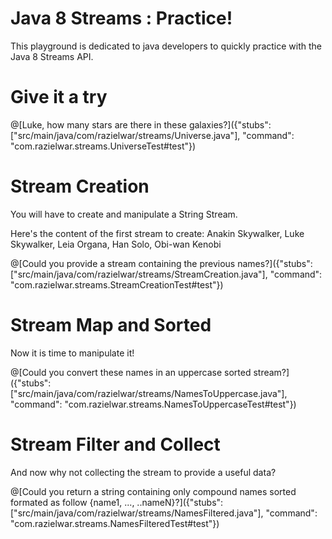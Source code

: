 # Java 8 Streams : Practice!

This playground is dedicated to java developers to quickly practice with the Java 8 Streams API.

# Give it a try

@[Luke, how many stars are there in these galaxies?]({"stubs": ["src/main/java/com/razielwar/streams/Universe.java"], "command": "com.razielwar.streams.UniverseTest#test"})

# Stream Creation

You will have to create and manipulate a String Stream.

Here's the content of the first stream to create:
Anakin Skywalker, Luke Skywalker, Leia Organa, Han Solo, Obi-wan Kenobi

@[Could you provide a stream containing the previous names?]({"stubs": ["src/main/java/com/razielwar/streams/StreamCreation.java"], "command": "com.razielwar.streams.StreamCreationTest#test"})

# Stream Map and Sorted

Now it is time to manipulate it!

@[Could you convert these names in an uppercase sorted stream?]({"stubs": ["src/main/java/com/razielwar/streams/NamesToUppercase.java"], "command": "com.razielwar.streams.NamesToUppercaseTest#test"})

# Stream Filter and Collect

And now why not collecting the stream to provide a useful data?

@[Could you return a string containing only compound names sorted formated as follow {name1, ..., ..nameN}?]({"stubs": ["src/main/java/com/razielwar/streams/NamesFiltered.java"], "command": "com.razielwar.streams.NamesFilteredTest#test"})